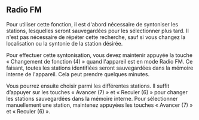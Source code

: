 ## Radio FM

Pour utiliser cette fonction, il est d'abord nécessaire de syntoniser les stations, lesquelles seront sauvegardées pour les sélectionner plus tard. Il n'est pas nécessaire de répéter cette recherche, sauf si vous changez la localisation ou la syntonie de la station désirée.

Pour effectuer cette syntonisation, vous devez maintenir appuyée la touche « Changement de fonction (4) » quand l'appareil est en mode Radio FM.
Ce faisant, toutes les stations identifiées seront sauvegardées dans la mémoire interne de l'appareil. Cela peut prendre quelques minutes.

Vous pourrez ensuite choisir parmi les différentes stations. Il suffit d’appuyer sur les touches « Avancer (7) » et « Reculer (6) » pour changer les stations sauvegardées dans la mémoire interne. Pour sélectionner manuellement une station, maintenez appuyées les touches « Avancer (7) » et « Reculer (6) ».

